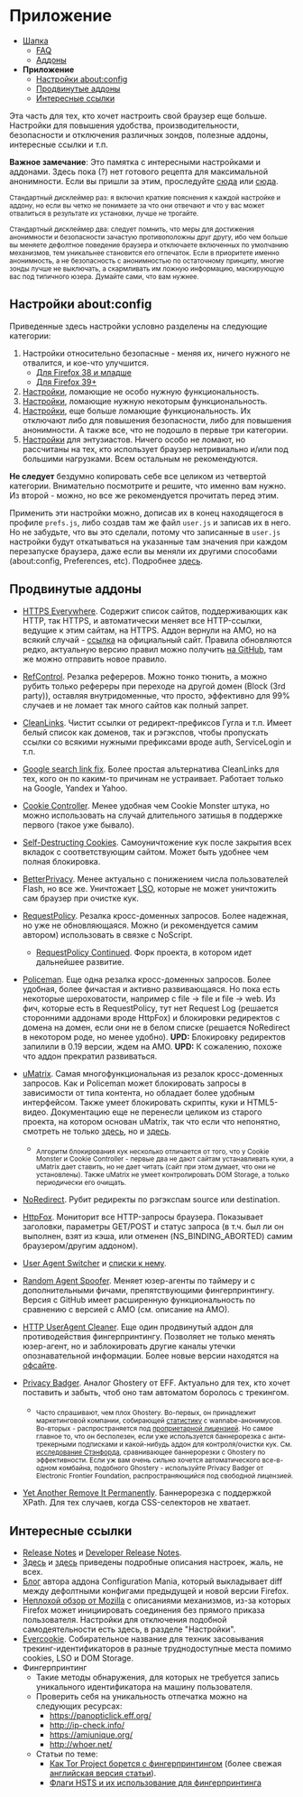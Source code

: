 # Приложение

* [Шапка](header.md)
  * [FAQ](header.md#faq)
  * [Аддоны](header.md#Аддоны)
* **Приложение**
  * [Настройки about:config](addendum.md#Настройки-aboutconfig)
  * [Продвинутые аддоны](addendum.md#Продвинутые-аддоны)
  * [Интересные ссылки](addendum.md#Интересные-ссылки)

Эта часть для тех, кто хочет настроить свой браузер еще больше. Настройки для повышения удобства, производительности, безопасности и отключения различных зондов, полезные аддоны, интересные ссылки и т.п.

**Важное замечание**: Это памятка с интересными настройками и аддонами. Здесь пока (?) нет готового рецепта для максимальной анонимности. Если вы пришли за этим, проследуйте [сюда](https://anonymous-proxy-servers.net/en/jondofox.html) или [сюда](https://www.torproject.org/).

<sub>Стандартный дисклеймер раз: я включил краткие пояснения к каждой настройке и аддону, но если вы четко не понимаете за что они отвечают и что у вас может отвалиться в результате их установки, лучше не трогайте.</sub>

<sub>Стандартный дисклеймер два: следует помнить, что меры для достижения анонимности и безопасности зачастую противоположны друг другу, ибо чем больше вы меняете дефолтное поведение браузера и отключаете включенных по умолчанию механизмов, тем уникальнее становится его отпечаток. Если в приоритете именно анонимность, а не безопасность с анонимностью по остаточному принципу, многие зонды лучше не выключать, а скармливать им ложную информацию, маскирующую вас под типичного юзера. Думайте сами, что вам нужнее.</sub>

## Настройки about:config
Приведенные здесь настройки условно разделены на следующие категории:

1. Настройки относительно безопасные - меняя их, ничего нужного не отвалится, и кое-что улучшится.
	* [Для Firefox 38 и младше](prefs/prefs_1.fx3800.js)
	* [Для Firefox 39+](prefs/prefs_1.fx3900.js)
2. [Настройки](prefs/prefs_2.js), ломающие не особо нужную функциональность.
3. [Настройки](prefs/prefs_3.js), ломающие нужную некоторым функциональность.
4. [Настройки](prefs/prefs_4.js), еще больше ломающие функциональность. Их отключают либо для повышения безопасности, либо для повышения анонимности. А также все, что не подошло в первые три категории.
5. [Настройки](prefs/prefs_exp.js) для энтузиастов. Ничего особо не ломают, но рассчитаны на тех, кто использует браузер нетривиально и/или под большими нагрузками. Всем остальным не рекомендуются.

**Не следует** бездумно копировать себе все целиком из четвертой категории. Внимательно посмотрите и решите, что именно вам нужно. Из второй - можно, но все же рекомендуется прочитать перед этим.

Применить эти настройки можно, дописав их в конец находящегося в профиле `prefs.js`, либо создав там же файл `user.js` и записав их в него. Но не забудьте, что вы это сделали, потому что записанные в `user.js` настройки будут откатываться на указанные там значения при каждом перезапуске браузера, даже если вы меняли их другими способами (about:config, Preferences, etc). Подробнее [здесь](http://kb.mozillazine.org/User.js_file).

## Продвинутые аддоны
* [HTTPS Everywhere](https://addons.mozilla.org/en-us/firefox/addon/https-everywhere/). Содержит список сайтов, поддерживающих как HTTP, так HTTPS, и автоматически меняет все HTTP-ссылки, ведущие к этим сайтам, на HTTPS. Аддон вернули на AMO, но на всякий случай - [ссылка](https://www.eff.org/https-everywhere/) на официальный сайт. Правила обновляются редко, актуальную версию правил можно получить [на GitHub](https://github.com/EFForg/https-everywhere), там же можно отправить новое правило.

* [RefControl](https://addons.mozilla.org/firefox/addon/refcontrol/). Резалка рефереров. Можно тонко тюнить, а можно рубить только рефереры при переходе на другой домен (Block (3rd party)), оставляя внутридоменные, что просто, эффективно для 99% случаев и не ломает так много сайтов как полный запрет.

* [CleanLinks](https://addons.mozilla.org/firefox/addon/clean-links/). Чистит ссылки от редирект-префиксов Гугла и т.п. Имеет белый список как доменов, так и рэгэкспов, чтобы пропускать ссылки со всякими нужными префиксами вроде auth, ServiceLogin и т.п.

* [Google search link fix](https://addons.mozilla.org/en-US/firefox/addon/google-search-link-fix/). Более простая альтернатива CleanLinks для тех, кого он по каким-то причинам не устраивает. Работает только на Google, Yandex и Yahoo.

* [Cookie Controller](https://addons.mozilla.org/firefox/addon/cookie-controller/). Менее удобная чем Cookie Monster штука, но можно использовать на случай длительного затишья в поддержке первого (такое уже бывало).

* [Self-Destructing Cookies](https://addons.mozilla.org/firefox/addon/self-destructing-cookies/). Самоуничтожение кук после закрытия всех вкладок с соответствующим сайтом. Может быть удобнее чем полная блокировка.

* [BetterPrivacy](https://addons.mozilla.org/firefox/addon/betterprivacy/). Менее актуально с понижением числа пользователей Flash, но все же. Уничтожает [LSO](https://en.wikipedia.org/wiki/Local_shared_object), которые не может уничтожить сам браузер при очистке кук.

* [RequestPolicy](https://addons.mozilla.org/firefox/addon/requestpolicy/). Резалка кросс-доменных запросов. Более надежная, но уже не обновляющаяся. Можно (и рекомендуется самим автором) использовать в связке с NoScript.

	* [RequestPolicy Continued](https://requestpolicycontinued.github.io). Форк проекта, в котором идет дальнейшее развитие.

* [Policeman](https://addons.mozilla.org/firefox/addon/policeman/). Еще одна резалка кросс-доменных запросов. Более удобная, более фичастая и активно развивающаяся. Но пока есть некоторые шероховатости, например с file -> file и file -> web. Из фич, которые есть в RequestPolicy, тут нет Request Log (решается сторонними аддонами вроде HttpFox) и блокировки редиректов с домена на домен, если они не в белом списке (решается NoRedirect в некотором роде, но менее удобно). **UPD:** Блокировку редиректов запилили в 0.19 версии, ждем на AMO. **UPD:** К сожалению, похоже что аддон прекратил развиваться.

* [uMatrix](https://addons.mozilla.org/firefox/addon/umatrix/). Самая многофункциональная из резалок кросс-доменных запросов. Как и Policeman может блокировать запросы в зависимости от типа контента, но обладает более удобным интерфейсом. Также умеет блокировать скрипты, куки и HTML5-видео. Документацию еще не перенесли целиком из старого проекта, на котором основан uMatrix, так что если что непонятно, смотреть не только [здесь](https://github.com/gorhill/uMatrix/wiki), но и [здесь](https://github.com/gorhill/httpswitchboard/wiki).

	* <sub>Алгоритм блокирования кук несколько отличается от того, что у Cookie Monster и Cookie Controller - первые два не дают сайтам устанавливать куки, а uMatrix дает ставить, но не дает читать (сайт при этом думает, что они не установлены). Также uMatrix не умеет контролировать DOM Storage, а только периодически его очищать.</sub>

* [NoRedirect](https://addons.mozilla.org/firefox/addon/noredirect/). Рубит редиректы по рэгэкспам source или destination.

* [HttpFox](https://addons.mozilla.org/firefox/addon/httpfox/). Мониторит все HTTP-запросы браузера. Показывает заголовки, параметры GET/POST и статус запроса (в т.ч. был ли он выполнен, взят из кэша, или отменен (NS_BINDING_ABORTED) самим браузером/другим аддоном).

* [User Agent Switcher](https://addons.mozilla.org/firefox/addon/user-agent-switcher/) и [списки к нему](http://techpatterns.com/downloads/firefox/useragentswitcher.xml).

* [Random Agent Spoofer](https://addons.mozilla.org/firefox/addon/random-agent-spoofer/). Меняет юзер-агенты по таймеру и с дополнительными фичами, препятствующими фингерпринтингу. Версия с GitHub имеет расширенную функциональность по сравнению с версией с AMO (см. описание на AMO).

* [HTTP UserAgent Cleaner](https://addons.mozilla.org/firefox/addon/http-useragent-cleaner/). Еще один продвинутый аддон для противодействия фингерпринтингу. Позволяет не только менять юзер-агент, но и заблокировать другие каналы утечки опознавательной информации. Более новые версии находятся на [офсайте](http://fxprivacy.8vs.ru/).

* [Privacy Badger](https://addons.mozilla.org/firefox/addon/privacy-badger-firefox/). Аналог Ghostery от EFF. Актуально для тех, кто хочет поставить и забыть, чтоб оно там автоматом боролось с трекингом.
	
	* <sub>Часто спрашивают, чем плох Ghostery. Во-первых, он принадлежит маркетинговой компании, собирающей [статистику](https://addons.mozilla.org/en-US/firefox/addon/ghostery/privacy/) с wannabe-анонимусов. Во-вторых - распространяется под [проприетарной лицензией](https://addons.mozilla.org/en-US/firefox/addon/ghostery/license/5.4.1). Но самое главное то, что он бесполезен, если уже используется баннерорезка с анти-трекерными подписками и какой-нибудь аддон для контроля/очистки кук. См. [исследование Стэнфорда](http://cyberlaw.stanford.edu/node/6730), сравнивающее баннерорезки с Ghostery по эффективности. Если уж вам очень сильно хочется автоматического все-в-одном комбайна, подобного Ghostery - используйте Privacy Badger от Electronic Frontier Foundation, распространяющийся под свободной лицензией.</sub>

* [Yet Another Remove It Permanently](https://addons.mozilla.org/firefox/addon/yarip/). Баннерорезка с поддержкой XPath. Для тех случаев, когда CSS-селекторов не хватает.

## Интересные ссылки
* [Release Notes](https://www.mozilla.org/firefox/notes) и [Developer Release Notes](https://developer.mozilla.org/en-US/Firefox/Releases).
* [Здесь](http://kb.mozillazine.org/About:config_entries) и [здесь](http://kb.mozillazine.org/Category:Preferences) приведены подробные описания настроек, жаль, не всех.
* [Блог](https://cat-in-136.github.io/tags.html#tag_pref%20diff) автора аддона Configuration Mania, который выкладывает diff между дефолтными конфигами предыдущей и новой версии Firefox.
* [Неплохой обзор от Mozilla](https://support.mozilla.org/en-US/kb/how-stop-firefox-automatically-making-connections) с описаниями механизмов, из-за которых Firefox может инициировать соединения без прямого приказа пользователя. Настройки для отключения подобной самодеятельности есть здесь, в разделе "Настройки".
* [Evercookie](http://samy.pl/evercookie/). Собирательное название для техник засовывания трекинг-идентификаторов в разные труднодоступные места помимо cookies, LSO и DOM Storage.
* Фингерпринтинг
  * Такие методы обнаружения, для которых не требуется запись уникального идентификатора на машину пользователя.
  * Проверить себя на уникальность отпечатка можно на следующих ресурсах:
    * https://panopticlick.eff.org/
    * http://ip-check.info/
    * https://amiunique.org/
    * http://whoer.net/
  * Статьи по теме:
    * [Как Tor Project борется с фингерпринтингом](http://geektimes.ru/post/244484/) (более свежая [английская версия статьи](https://www.sharelatex.com/github/repos/KOLANICH/Article-2015-Dull-captaincy-or-the-way-Tor-Project-fights-browser-fingerprinting/builds/44e474be624ca3bb65d1b1fbeb95abd1de8c5d13/raw/output.pdf)).
    * [Флаги HSTS и их использование для фингерпринтинга](http://geektimes.ru/post/244065/)

